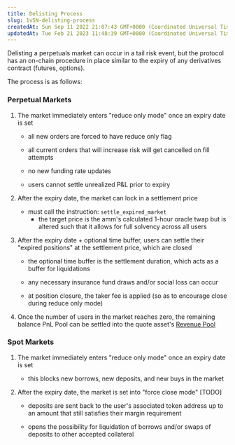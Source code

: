 ```yaml
---
title: Delisting Process
slug: 1v5N-delisting-process
createdAt: Sun Sep 11 2022 21:07:43 GMT+0000 (Coordinated Universal Time)
updatedAt: Tue Feb 21 2023 11:48:39 GMT+0000 (Coordinated Universal Time)
---
```


Delisting a perpetuals market can occur in a tail risk event, but the protocol has an on-chain procedure in place similar to the expiry of any derivatives contract (futures, options).&#x20;

The process is as follows:&#x20;

### Perpetual Markets

1.  The market immediately enters "reduce only mode" once an expiry date is set
    *   all new orders are forced to have reduce only flag

    *   all current orders that will increase risk will get cancelled on fill attempts

    *   no new funding rate updates

    *   users cannot settle unrealized P\&L prior to expiry

2.  After the expiry date, the market can lock in a settlement price&#x20;
    *   must call the instruction: `settle_expired_market`
        *   the target price is the amm's calculated 1-hour oracle twap but is altered such that it allows for full solvency across all users

3.  After the expiry date + optional time buffer, users can settle their "expired positions" at the settlement price, which are closed
    *   the optional time buffer is the settlement duration, which acts as a buffer for liquidations

    *   any necessary insurance fund draws and/or social loss can occur

    *   at position closure, the taker fee is applied (so as to encourage close during reduce only mode)

4.  Once the number of users in the market reaches zero, the remaining balance PnL Pool can be settled into the quote asset's [Revenue Pool](<../0 About Drift v2/8 Revenue Pool>)

### Spot Markets&#x20;

1.  The market immediately enters "reduce only mode" once an expiry date is set
    *   this blocks new borrows, new deposits, and new buys in the market

2.  After the expiry date, the market is set into "force close mode" \[TODO]
    *   deposits are sent back to the user's associated token address up to an amount that still satisfies their margin requirement

    *   opens the possibility for liquidation of borrows and/or swaps of deposits to other accepted collateral

